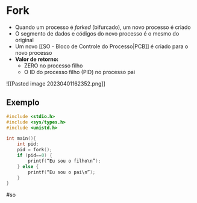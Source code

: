 
# Fork

- Quando um processo é *forked* (bifurcado), um novo processo é criado
- O segmento de dados e códigos do novo processo é o mesmo do original
- Um novo [[SO - Bloco de Controle do Processo|PCB]] é criado para o novo processo
- **Valor de retorno:**
	- ZERO no processo filho
	- O ID do processo filho (PID) no processo pai

![[Pasted image 20230401162352.png]]

## Exemplo

```c
#include <stdio.h>
#include <sys/types.h>
#include <unistd.h>

int main(){
	int pid;
	pid = fork();
	if (pid==0) {
		printf(“Eu sou o filho\n”);
	} else {
		printf(“Eu sou o pai\n”);
	}
}
```

#so

